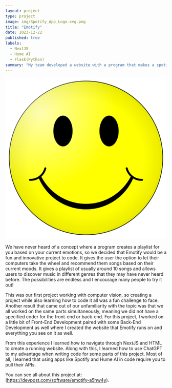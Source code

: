 ```yaml
---
layout: project
type: project
image: img/Spotify_App_Logo.svg.png
title: "Emotify"
date: 2023-12-22
published: true
labels:
  - NextJS
  - Hume AI
  - Flask(Python)
summary: "My team developed a website with a program that makes a spotify playlist for you based on your current facial expression that won first place in the 2023 SacHacks hackathon competition."
---
```


<img class="img-fluid" src="../img/Smiley.svg.png">

We have never heard of a concept where a program creates a playlist for you based on your current emotions, so we decided that Emotify would be a fun and innovative project to code. It gives the user the option to let their computers take the wheel and recommend them songs based on their current moods. It gives a playlist of usually around 10 songs and allows users to discover music in different genres that they may have never heard before. The possibilities are endless and I encourage many people to try it out! 

This was our first project working with computer vision, so creating a project while also learning how to code it all was a fun challenge to face. Another result that came out of our unfamiliarity with the topic was that we all worked on the same parts simultaneously, meaning we did not have a specified coder for the front-end or back-end. For this project, I worked on a little bit of Front-End Development paired with some Back-End Development as well where I created the website that Emotify runs on and everything you see on it as well. 

From this experience I learned how to navigate through NextJS and HTML to create a running website. Along with this, I learned how to use ChatGPT to my advantage when writing code for some parts of this project. Most of all, I learned that using apps like Spotify and Hume AI in code require you to pull their APIs.

You can see all about this project at: (https://devpost.com/software/emotify-a5hw4y).
